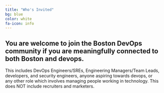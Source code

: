```yaml
---
title: "Who's Invited"
bg: blue
color: white
fa-icon: info
---
```


## You are welcome to join the Boston DevOps community if you are meaningfully connected to both Boston and devops. 

This includes DevOps Engineers/SREs, Engineering Managers/Team Leads, developers, and security engineers, anyone aspiring towards devops, or any other role which involves managing people working in technology. This does NOT include recruiters and marketers.
